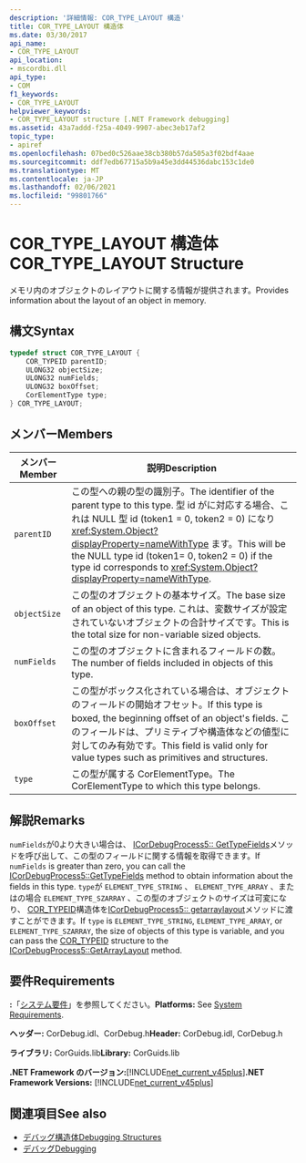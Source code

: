 ```yaml
---
description: '詳細情報: COR_TYPE_LAYOUT 構造'
title: COR_TYPE_LAYOUT 構造体
ms.date: 03/30/2017
api_name:
- COR_TYPE_LAYOUT
api_location:
- mscordbi.dll
api_type:
- COM
f1_keywords:
- COR_TYPE_LAYOUT
helpviewer_keywords:
- COR_TYPE_LAYOUT structure [.NET Framework debugging]
ms.assetid: 43a7addd-f25a-4049-9907-abec3eb17af2
topic_type:
- apiref
ms.openlocfilehash: 07bed0c526aae38cb380b57da505a3f02bdf4aae
ms.sourcegitcommit: ddf7edb67715a5b9a45e3dd44536dabc153c1de0
ms.translationtype: MT
ms.contentlocale: ja-JP
ms.lasthandoff: 02/06/2021
ms.locfileid: "99801766"
---
```

# <a name="cor_type_layout-structure"></a><span data-ttu-id="6a294-103">COR_TYPE_LAYOUT 構造体</span><span class="sxs-lookup"><span data-stu-id="6a294-103">COR_TYPE_LAYOUT Structure</span></span>

<span data-ttu-id="6a294-104">メモリ内のオブジェクトのレイアウトに関する情報が提供されます。</span><span class="sxs-lookup"><span data-stu-id="6a294-104">Provides information about the layout of an object in memory.</span></span>  
  
## <a name="syntax"></a><span data-ttu-id="6a294-105">構文</span><span class="sxs-lookup"><span data-stu-id="6a294-105">Syntax</span></span>  
  
```cpp  
typedef struct COR_TYPE_LAYOUT {  
    COR_TYPEID parentID;  
    ULONG32 objectSize;  
    ULONG32 numFields;  
    ULONG32 boxOffset;  
    CorElementType type;  
} COR_TYPE_LAYOUT;  
```  
  
## <a name="members"></a><span data-ttu-id="6a294-106">メンバー</span><span class="sxs-lookup"><span data-stu-id="6a294-106">Members</span></span>  
  
|<span data-ttu-id="6a294-107">メンバー</span><span class="sxs-lookup"><span data-stu-id="6a294-107">Member</span></span>|<span data-ttu-id="6a294-108">説明</span><span class="sxs-lookup"><span data-stu-id="6a294-108">Description</span></span>|  
|------------|-----------------|  
|`parentID`|<span data-ttu-id="6a294-109">この型への親の型の識別子。</span><span class="sxs-lookup"><span data-stu-id="6a294-109">The identifier of the parent type to this type.</span></span> <span data-ttu-id="6a294-110">型 id がに対応する場合、これは NULL 型 id (token1 = 0, token2 = 0) になり <xref:System.Object?displayProperty=nameWithType> ます。</span><span class="sxs-lookup"><span data-stu-id="6a294-110">This will be the NULL type id (token1= 0, token2 = 0) if the type id corresponds to <xref:System.Object?displayProperty=nameWithType>.</span></span>|  
|`objectSize`|<span data-ttu-id="6a294-111">この型のオブジェクトの基本サイズ。</span><span class="sxs-lookup"><span data-stu-id="6a294-111">The base size of an object of this type.</span></span> <span data-ttu-id="6a294-112">これは、変数サイズが設定されていないオブジェクトの合計サイズです。</span><span class="sxs-lookup"><span data-stu-id="6a294-112">This is the total size for non-variable sized objects.</span></span>|  
|`numFields`|<span data-ttu-id="6a294-113">この型のオブジェクトに含まれるフィールドの数。</span><span class="sxs-lookup"><span data-stu-id="6a294-113">The number of fields included in objects of this type.</span></span>|  
|`boxOffset`|<span data-ttu-id="6a294-114">この型がボックス化されている場合は、オブジェクトのフィールドの開始オフセット。</span><span class="sxs-lookup"><span data-stu-id="6a294-114">If this type is boxed, the beginning offset of an object's fields.</span></span> <span data-ttu-id="6a294-115">このフィールドは、プリミティブや構造体などの値型に対してのみ有効です。</span><span class="sxs-lookup"><span data-stu-id="6a294-115">This field is valid only for value types such as primitives and structures.</span></span>|  
|`type`|<span data-ttu-id="6a294-116">この型が属する CorElementType。</span><span class="sxs-lookup"><span data-stu-id="6a294-116">The CorElementType to which this type belongs.</span></span>|  
  
## <a name="remarks"></a><span data-ttu-id="6a294-117">解説</span><span class="sxs-lookup"><span data-stu-id="6a294-117">Remarks</span></span>  

 <span data-ttu-id="6a294-118">`numFields`が0より大きい場合は、 [ICorDebugProcess5:: GetTypeFields](icordebugprocess5-gettypefields-method.md)メソッドを呼び出して、この型のフィールドに関する情報を取得できます。</span><span class="sxs-lookup"><span data-stu-id="6a294-118">If `numFields` is greater than zero, you can call the [ICorDebugProcess5::GetTypeFields](icordebugprocess5-gettypefields-method.md) method to obtain information about the fields in this type.</span></span> <span data-ttu-id="6a294-119">`type`が `ELEMENT_TYPE_STRING` 、 `ELEMENT_TYPE_ARRAY` 、またはの場合 `ELEMENT_TYPE_SZARRAY` 、この型のオブジェクトのサイズは可変になり、 [COR_TYPEID](cor-typeid-structure.md)構造体を[ICorDebugProcess5:: getarraylayout](icordebugprocess5-getarraylayout-method.md)メソッドに渡すことができます。</span><span class="sxs-lookup"><span data-stu-id="6a294-119">If `type` is `ELEMENT_TYPE_STRING`, `ELEMENT_TYPE_ARRAY`, or `ELEMENT_TYPE_SZARRAY`, the size of objects of this type is variable, and you can pass the [COR_TYPEID](cor-typeid-structure.md) structure to the [ICorDebugProcess5::GetArrayLayout](icordebugprocess5-getarraylayout-method.md) method.</span></span>  
  
## <a name="requirements"></a><span data-ttu-id="6a294-120">要件</span><span class="sxs-lookup"><span data-stu-id="6a294-120">Requirements</span></span>  

 <span data-ttu-id="6a294-121">**:**「[システム要件](../../get-started/system-requirements.md)」を参照してください。</span><span class="sxs-lookup"><span data-stu-id="6a294-121">**Platforms:** See [System Requirements](../../get-started/system-requirements.md).</span></span>  
  
 <span data-ttu-id="6a294-122">**ヘッダー:** CorDebug.idl、CorDebug.h</span><span class="sxs-lookup"><span data-stu-id="6a294-122">**Header:** CorDebug.idl, CorDebug.h</span></span>  
  
 <span data-ttu-id="6a294-123">**ライブラリ:** CorGuids.lib</span><span class="sxs-lookup"><span data-stu-id="6a294-123">**Library:** CorGuids.lib</span></span>  
  
 <span data-ttu-id="6a294-124">**.NET Framework のバージョン:**[!INCLUDE[net_current_v45plus](../../../../includes/net-current-v45plus-md.md)]</span><span class="sxs-lookup"><span data-stu-id="6a294-124">**.NET Framework Versions:** [!INCLUDE[net_current_v45plus](../../../../includes/net-current-v45plus-md.md)]</span></span>  
  
## <a name="see-also"></a><span data-ttu-id="6a294-125">関連項目</span><span class="sxs-lookup"><span data-stu-id="6a294-125">See also</span></span>

- [<span data-ttu-id="6a294-126">デバッグ構造体</span><span class="sxs-lookup"><span data-stu-id="6a294-126">Debugging Structures</span></span>](debugging-structures.md)
- [<span data-ttu-id="6a294-127">デバッグ</span><span class="sxs-lookup"><span data-stu-id="6a294-127">Debugging</span></span>](index.md)
